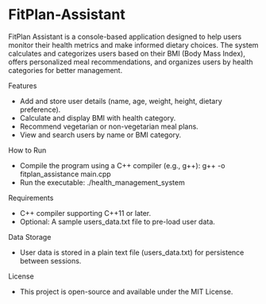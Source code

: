 # FitPlan-Assistant
FitPlan Assistant is a console-based application designed to help users monitor their health metrics and make informed dietary choices. The system calculates and categorizes users based on their BMI (Body Mass Index), offers personalized meal recommendations, and organizes users by health categories for better management.


Features
* Add and store user details (name, age, weight, height, dietary preference).
* Calculate and display BMI with health category.
* Recommend vegetarian or non-vegetarian meal plans.
* View and search users by name or BMI category.

  
How to Run
* Compile the program using a C++ compiler (e.g., g++):
g++ -o fitplan_assistance main.cpp
* Run the executable:
./health_management_system


Requirements
* C++ compiler supporting C++11 or later.
* Optional: A sample users_data.txt file to pre-load user data.

  
Data Storage

* User data is stored in a plain text file (users_data.txt) for persistence between sessions.


License

* This project is open-source and available under the MIT License.
